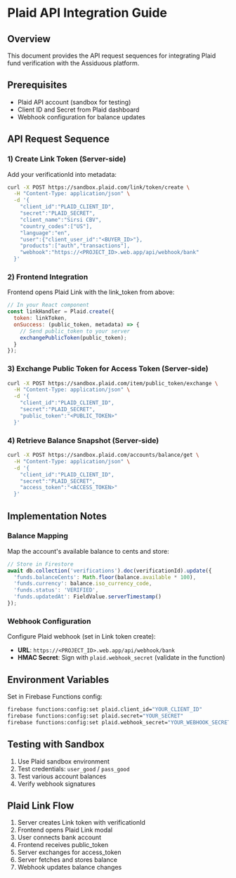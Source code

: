# Plaid API Integration Guide

## Overview
This document provides the API request sequences for integrating Plaid fund verification with the Assiduous platform.

## Prerequisites
- Plaid API account (sandbox for testing)
- Client ID and Secret from Plaid dashboard
- Webhook configuration for balance updates

## API Request Sequence

### 1) Create Link Token (Server-side)
Add your verificationId into metadata:
```bash
curl -X POST https://sandbox.plaid.com/link/token/create \
  -H "Content-Type: application/json" \
  -d '{
    "client_id":"PLAID_CLIENT_ID",
    "secret":"PLAID_SECRET",
    "client_name":"Sirsi CBV",
    "country_codes":["US"],
    "language":"en",
    "user":{"client_user_id":"<BUYER_ID>"},
    "products":["auth","transactions"],
    "webhook":"https://<PROJECT_ID>.web.app/api/webhook/bank"
  }'
```

### 2) Frontend Integration
Frontend opens Plaid Link with the link_token from above:
```javascript
// In your React component
const linkHandler = Plaid.create({
  token: linkToken,
  onSuccess: (public_token, metadata) => {
    // Send public_token to your server
    exchangePublicToken(public_token);
  }
});
```

### 3) Exchange Public Token for Access Token (Server-side)
```bash
curl -X POST https://sandbox.plaid.com/item/public_token/exchange \
  -H "Content-Type: application/json" \
  -d '{
    "client_id":"PLAID_CLIENT_ID",
    "secret":"PLAID_SECRET",
    "public_token":"<PUBLIC_TOKEN>"
  }'
```

### 4) Retrieve Balance Snapshot (Server-side)
```bash
curl -X POST https://sandbox.plaid.com/accounts/balance/get \
  -H "Content-Type: application/json" \
  -d '{
    "client_id":"PLAID_CLIENT_ID",
    "secret":"PLAID_SECRET",
    "access_token":"<ACCESS_TOKEN>"
  }'
```

## Implementation Notes

### Balance Mapping
Map the account's available balance to cents and store:
```javascript
// Store in Firestore
await db.collection('verifications').doc(verificationId).update({
  'funds.balanceCents': Math.floor(balance.available * 100),
  'funds.currency': balance.iso_currency_code,
  'funds.status': 'VERIFIED',
  'funds.updatedAt': FieldValue.serverTimestamp()
});
```

### Webhook Configuration
Configure Plaid webhook (set in Link token create):
- **URL**: `https://<PROJECT_ID>.web.app/api/webhook/bank`
- **HMAC Secret**: Sign with `plaid.webhook_secret` (validate in the function)

## Environment Variables
Set in Firebase Functions config:
```bash
firebase functions:config:set plaid.client_id="YOUR_CLIENT_ID"
firebase functions:config:set plaid.secret="YOUR_SECRET"
firebase functions:config:set plaid.webhook_secret="YOUR_WEBHOOK_SECRET"
```

## Testing with Sandbox
1. Use Plaid sandbox environment
2. Test credentials: `user_good` / `pass_good`
3. Test various account balances
4. Verify webhook signatures

## Plaid Link Flow
1. Server creates Link token with verificationId
2. Frontend opens Plaid Link modal
3. User connects bank account
4. Frontend receives public_token
5. Server exchanges for access_token
6. Server fetches and stores balance
7. Webhook updates balance changes
